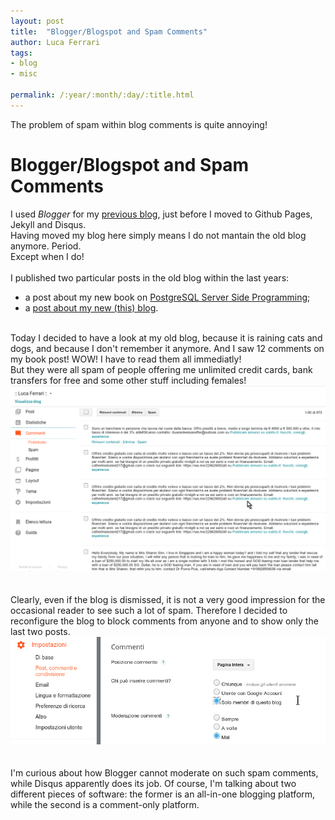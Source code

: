 ```yaml
---
layout: post
title:  "Blogger/Blogspot and Spam Comments"
author: Luca Ferrari
tags:
- blog
- misc

permalink: /:year/:month/:day/:title.html
---
```

The problem of spam within blog comments is quite annoying!

# Blogger/Blogspot and Spam Comments

I used *Blogger* for my [previous blog](https://fluca1978.blogspot.com), just before I moved to Github Pages, Jekyll and Disqus.
<br/>
Having moved my blog here simply means I do not mantain the old blog anymore. Period.
<br/>
Except when I do!
<br/>
<br/>
I published two particular posts in the old blog within the last years:
- a post about my new book on [PostgreSQL Server Side Programming](https://www.packtpub.com/big-data-and-business-intelligence/postgresql-11-server-side-programming-quick-start-guide);
- a [post about my new (this) blog](http://fluca1978.blogspot.com/2018/02/blog-moved.html).

<br/>
Today I decided to have a look at my old blog, because it is raining cats and dogs, and because I don't remember it anymore. And I saw 12 comments on my book post! WOW! I have to read them all immediatly!
<br/>
But they were all spam of people offering me unlimited credit cards, bank transfers for free and some other stuff including females!

<center>
<img src="/images/posts/blogger/blogger_comments_spam.png" />
</center>

<br/>
<br/>
Clearly, even if the blog is dismissed, it is not a very good impression for the occasional reader to see such a lot of spam. Therefore I decided to reconfigure the blog to block comments from anyone and to show only the last two posts.


<center>
<img src="/images/posts/blogger/blogger_comments_spam_blocked.png" />
</center>

<br/>
<br/>
I'm curious about how Blogger cannot moderate on such spam comments, while Disqus apparently does its job. Of course, I'm talking about two different pieces of software: the former is an all-in-one blogging platform, while the second is a comment-only platform.
